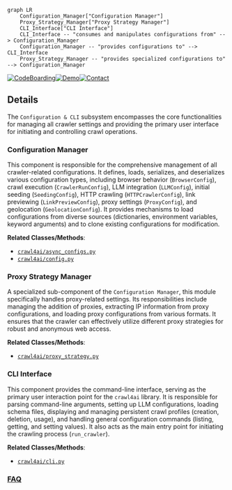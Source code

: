 ```mermaid
graph LR
    Configuration_Manager["Configuration Manager"]
    Proxy_Strategy_Manager["Proxy Strategy Manager"]
    CLI_Interface["CLI Interface"]
    CLI_Interface -- "consumes and manipulates configurations from" --> Configuration_Manager
    Configuration_Manager -- "provides configurations to" --> CLI_Interface
    Proxy_Strategy_Manager -- "provides specialized configurations to" --> Configuration_Manager
```

[![CodeBoarding](https://img.shields.io/badge/Generated%20by-CodeBoarding-9cf?style=flat-square)](https://github.com/CodeBoarding/GeneratedOnBoardings)[![Demo](https://img.shields.io/badge/Try%20our-Demo-blue?style=flat-square)](https://www.codeboarding.org/demo)[![Contact](https://img.shields.io/badge/Contact%20us%20-%20contact@codeboarding.org-lightgrey?style=flat-square)](mailto:contact@codeboarding.org)

## Details

The `Configuration & CLI` subsystem encompasses the core functionalities for managing all crawler settings and providing the primary user interface for initiating and controlling crawl operations.

### Configuration Manager
This component is responsible for the comprehensive management of all crawler-related configurations. It defines, loads, serializes, and deserializes various configuration types, including browser behavior (`BrowserConfig`), crawl execution (`CrawlerRunConfig`), LLM integration (`LLMConfig`), initial seeding (`SeedingConfig`), HTTP crawling (`HTTPCrawlerConfig`), link previewing (`LinkPreviewConfig`), proxy settings (`ProxyConfig`), and geolocation (`GeolocationConfig`). It provides mechanisms to load configurations from diverse sources (dictionaries, environment variables, keyword arguments) and to clone existing configurations for modification.


**Related Classes/Methods**:

- <a href="https://github.com/unclecode/crawl4ai/blob/main/crawl4ai/async_configs.py" target="_blank" rel="noopener noreferrer">`crawl4ai/async_configs.py`</a>
- <a href="https://github.com/unclecode/crawl4ai/blob/main/crawl4ai/config.py" target="_blank" rel="noopener noreferrer">`crawl4ai/config.py`</a>


### Proxy Strategy Manager
A specialized sub-component of the `Configuration Manager`, this module specifically handles proxy-related settings. Its responsibilities include managing the addition of proxies, extracting IP information from proxy configurations, and loading proxy configurations from various formats. It ensures that the crawler can effectively utilize different proxy strategies for robust and anonymous web access.


**Related Classes/Methods**:

- <a href="https://github.com/unclecode/crawl4ai/blob/main/crawl4ai/proxy_strategy.py" target="_blank" rel="noopener noreferrer">`crawl4ai/proxy_strategy.py`</a>


### CLI Interface
This component provides the command-line interface, serving as the primary user interaction point for the `crawl4ai` library. It is responsible for parsing command-line arguments, setting up LLM configurations, loading schema files, displaying and managing persistent crawl profiles (creation, deletion, usage), and handling general configuration commands (listing, getting, and setting values). It also acts as the main entry point for initiating the crawling process (`run_crawler`).


**Related Classes/Methods**:

- <a href="https://github.com/unclecode/crawl4ai/blob/main/crawl4ai/cli.py" target="_blank" rel="noopener noreferrer">`crawl4ai/cli.py`</a>




### [FAQ](https://github.com/CodeBoarding/GeneratedOnBoardings/tree/main?tab=readme-ov-file#faq)